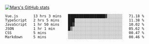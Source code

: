 [![Mars's GitHub stats](https://github-readme-stats.vercel.app/api?username=unbrain)](https://github.com/unbrain/github-readme-stats)

<!--START_SECTION:waka-->

```text
Vue.js       13 hrs 3 mins   █████████████████▓░░░░░░░   71.18 %
TypeScript   2 hrs 5 mins    ███░░░░░░░░░░░░░░░░░░░░░░   11.38 %
JavaScript   1 hr 50 mins    ██▓░░░░░░░░░░░░░░░░░░░░░░   10.02 %
JSON         1 hr 1 min      █▒░░░░░░░░░░░░░░░░░░░░░░░   05.62 %
CSS          5 mins          ░░░░░░░░░░░░░░░░░░░░░░░░░   00.47 %
Markdown     5 mins          ░░░░░░░░░░░░░░░░░░░░░░░░░   00.46 %
```

<!--END_SECTION:waka-->
